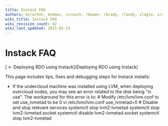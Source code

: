 ```yaml
---
title: Instack FAQ
authors: bcrochet, bnemec, ccrouch, rbowen, rbrady, rlandy, slagle, sradvan
wiki_title: Instack FAQ
wiki_revision_count: 62
wiki_last_updated: 2015-02-13
---
```


# Instack FAQ

[ ← Deploying RDO using Instack](Deploying RDO using Instack)

This page includes tips, fixes and debugging steps for Instack installs:

*   If the undercloud machine was installed using LVM, when deploying overcloud nodes, you may see an error related to the disk being "in use". The workaround for this error is to:
        # Modify /etc/lvm/lvm.conf to set use_lvmetad to be 0
        vi /etc/lvm/lvm.conf
        use_lvmetad=0
        # Disable and stop relevant services
        systemctl stop lvm2-lvmetad
        systemctl stop lvm2-lvmetad.socket
        systemctl disable lvm2-lvmetad.socket
        systemctl stop lvm2-lvmetad
